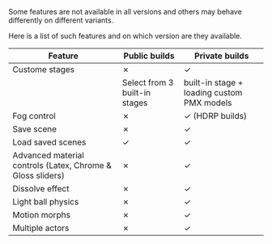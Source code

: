 Some features are not available in all versions and others may behave differently on different variants. 

Here is a list of such features and on which version are they available.

Feature | Public builds | Private builds
--- | --- | ---
Custome stages | ✗ | ✓
| | Select from 3 built-in stages | built-in stage + loading custom PMX models
Fog control | ✗ | ✓ (HDRP builds)
Save scene | ✗ | ✓
Load saved scenes | ✓ | ✓
Advanced material controls (Latex, Chrome & Gloss sliders) | ✗ | ✓
Dissolve effect | ✗ | ✓
Light ball physics | ✗ | ✓
Motion morphs | ✗ | ✓
Multiple actors | ✗ | ✓
